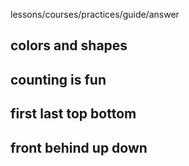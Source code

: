 lessons/courses/practices/guide/answer

## colors and shapes

## counting is fun

## first last top bottom

## front behind up down 